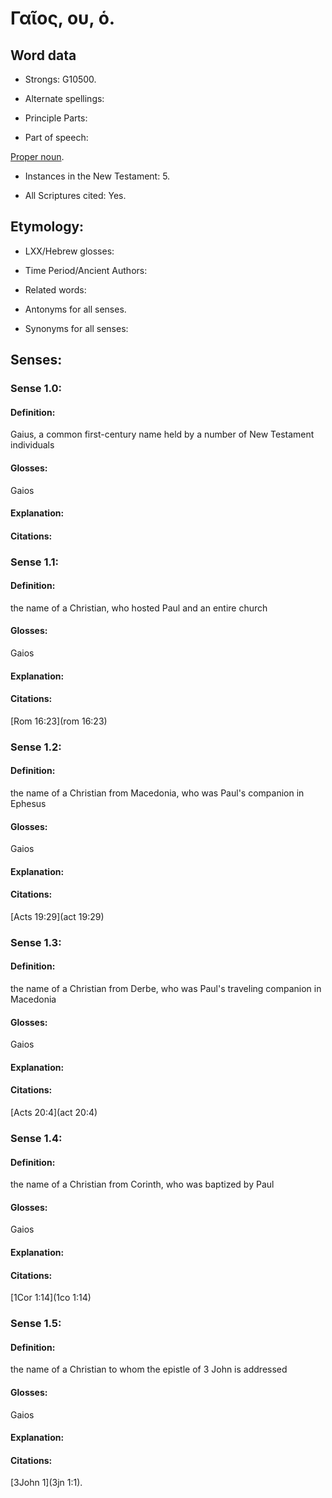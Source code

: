 # Γαῖος, ου, ὁ.

<!-- Status: S2=NeedsReview -->
<!-- Lexica used for edits: BDAG LN FFM BN  -->

## Word data

* Strongs: G10500.

* Alternate spellings:


* Principle Parts: 


* Part of speech: 

[Proper noun](http://ugg.readthedocs.io/en/latest/proper_noun.html).

* Instances in the New Testament: 5.

* All Scriptures cited: Yes.

## Etymology: 


* LXX/Hebrew glosses: 


* Time Period/Ancient Authors: 


* Related words: 

* Antonyms for all senses.

* Synonyms for all senses: 


## Senses: 


### Sense  1.0: 

#### Definition: 

Gaius, a common first-century name held by a number of New Testament individuals

#### Glosses: 

Gaios

#### Explanation: 


#### Citations: 

### Sense  1.1: 

#### Definition: 

the name of a Christian, who hosted Paul and an entire church

#### Glosses: 

Gaios

#### Explanation: 


#### Citations: 

[Rom 16:23](rom 16:23)

### Sense  1.2: 

#### Definition: 

the name of a Christian from Macedonia, who was Paul's companion in Ephesus

#### Glosses:

Gaios

#### Explanation:

#### Citations: 

[Acts 19:29](act 19:29)

### Sense  1.3: 

#### Definition: 

the name of a Christian from Derbe, who was Paul's traveling companion in Macedonia

#### Glosses:

Gaios

#### Explanation:


#### Citations: 

[Acts 20:4](act 20:4)

### Sense  1.4: 

#### Definition: 

the name of a Christian from Corinth, who was baptized by Paul

#### Glosses:

Gaios

#### Explanation:



#### Citations: 

[1Cor 1:14](1co 1:14)

### Sense  1.5: 

#### Definition: 

the name of a Christian to whom the epistle of 3 John is addressed 

#### Glosses:

Gaios

#### Explanation:


#### Citations: 

[3John 1](3jn 1:1).
